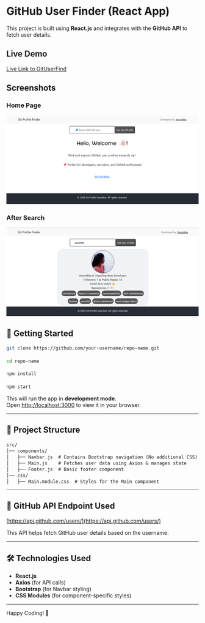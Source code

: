 # **GitHub User Finder (React App)**

This project is built using **React.js** and integrates with the **GitHub API** to fetch user details.

## Live Demo
[Live Link to GitUserFind](https://veroni63.github.io/GitUserFind/)

## Screenshots

### Home Page
![Home Page](./public/assets/homePage.png)

### After Search
![After Search](./public/assets/AfterSearch.png)

## 🚀 **Getting Started**

```bash
git clone https://github.com/your-username/repo-name.git

cd repo-name

npm install

npm start
```

This will run the app in **development mode**.  
Open [http://localhost:3000](http://localhost:3000) to view it in your browser.

---

## 📂 **Project Structure**

```
src/
│── components/
│   ├── Navbar.js  # Contains Bootstrap navigation (No additional CSS)
│   ├── Main.js    # Fetches user data using Axios & manages state
│   ├── Footer.js  # Basic footer component
│── css/
│   ├── Main.module.css  # Styles for the Main component
```

---

## 🔗 **GitHub API Endpoint Used**
[https://api.github.com/users/](https://api.github.com/users/)

This API helps fetch GitHub user details based on the username.

---

## 🛠️ **Technologies Used**
- **React.js**
- **Axios** (for API calls)
- **Bootstrap** (for Navbar styling)
- **CSS Modules** (for component-specific styles)

---


Happy Coding! 🚀
